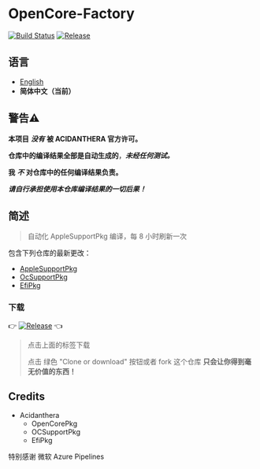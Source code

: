 # OpenCore-Factory

[![Build Status](https://dev.azure.com/15563836030/AppleSupportPkg-Factory/_apis/build/status/athlonreg.AppleSupportPkg-Factory?branchName=master)](https://dev.azure.com/15563836030/AppleSupportPkg-Factory/_build/latest?definitionId=2&branchName=master)
[![Release](https://img.shields.io/github/v/release/athlonreg/AppleSupportPkg-Factory?color=orange&include_prereleases&label=Release)](https://github.com/athlonreg/AppleSupportPkg-Factory/releases)

## 语言

- [English](https://github.com/athlonreg/AppleSupportPkg-Factory/blob/master/README.md)
- **简体中文（当前）**

## **警告⚠️**

**本项目** ***没有*** **被 ACIDANTHERA 官方许可。**

**仓库中的编译结果全部是自动生成的**，***未经任何测试。***

**我** ***不*** **对仓库中的任何编译结果负责。**

***请自行承担使用本仓库编译结果的一切后果！***

## 简述

> 自动化 AppleSupportPkg 编译，每 8 小时刷新一次

包含下列仓库的最新更改：

- [AppleSupportPkg](https://github.com/acidanthera/AppleSupportPkg)
- [OcSupportPkg](https://github.com/acidanthera/OcSupportPkg)
- [EfiPkg](https://github.com/acidanthera/EfiPkg)

### 下载

👉 [![Release](https://img.shields.io/github/v/release/williambj1/OpenCore-Factory?color=orange&include_prereleases&label=Release)](https://github.com/williambj1/OpenCore-Factory/releases) 👈

> 点击上面的标签下载
>
> 点击 绿色 "Clone or download" 按钮或者 fork 这个仓库 **只会让你得到毫无价值的东西！**

## Credits

- Acidanthera
  - OpenCorePkg
  - OCSupportPkg
  - EfiPkg

特别感谢 微软 Azure Pipelines
